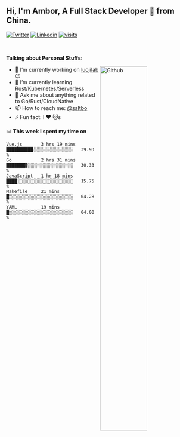 ## Hi, I'm Ambor, A Full Stack Developer 🚀 from China.

[![Twitter](https://img.shields.io/badge/-saltbo-1ca0f1?style=flat&logo=twitter&logoColor=white)](https://twitter.com/rdsaltbo)
[![Linkedin](https://img.shields.io/badge/-saltbo-blue?style=flat&logo=Linkedin&logoColor=white)](https://www.linkedin.com/in/saltbo/)
[![visits](https://visitor.vercel.app/page/saltbo?color=light-green)](https://github.com/saltbo/)

&nbsp;

**Talking about Personal Stuffs:**
<!-- Any image aligned to the right. Beware the width -->
<img width="50%" align="right" alt="Github" src="https://raw.githubusercontent.com/saltbo/saltbo/master/images/git-header.svg" />

- 🔭 I’m currently working on [luojilab](https://github.com/luojilab) :wink:
- 🌱 I’m currently learning Rust/Kubernetes/Serverless
- 💬 Ask me about anything related to Go/Rust/CloudNative
- 📫 How to reach me: [@saltbo](https://twitter.com/saltbobx)
- ⚡ Fun fact: I :heart: :cat:s


📊 **This week I spent my time on**
<!--START_SECTION:waka-->
```text
Vue.js       3 hrs 19 mins   ██████████░░░░░░░░░░░░░░░   39.93 % 
Go           2 hrs 31 mins   ███████▓░░░░░░░░░░░░░░░░░   30.33 % 
JavaScript   1 hr 18 mins    ████░░░░░░░░░░░░░░░░░░░░░   15.75 % 
Makefile     21 mins         █░░░░░░░░░░░░░░░░░░░░░░░░   04.28 % 
YAML         19 mins         █░░░░░░░░░░░░░░░░░░░░░░░░   04.00 % 
```
<!--END_SECTION:waka-->
